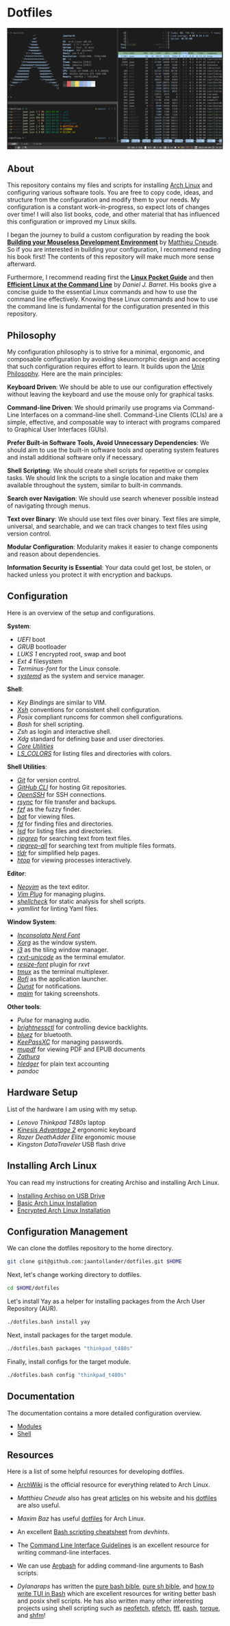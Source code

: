 # Dotfiles
![](./docs/images/desktop.png)


## About
This repository contains my files and scripts for installing [Arch Linux](https://archlinux.org/) and configuring various software tools. You are free to copy code, ideas, and structure from the configuration and modify them to your needs. My configuration is a constant work-in-progress, so expect lots of changes over time! I will also list books, code, and other material that has influenced this configuration or improved my Linux skills.

I began the journey to build a custom configuration by reading the book [**Building your Mouseless Development Environment**](https://themouseless.dev/) by [Matthieu Cneude](https://github.com/Phantas0s). So if you are interested in building your configuration, I recommend reading his book first! The contents of this repository will make much more sense afterward.

Furthermore, I recommend reading first the [**Linux Pocket Guide**](https://linuxpocketguide.com/) and then [**Efficient Linux at the Command Line**](https://efficientlinux.com/) by *Daniel J. Barret*. His books give a concise guide to the essential Linux commands and how to use the command line effectively. Knowing these Linux commands and how to use the command line is fundamental for the configuration presented in this repository. 


## Philosophy
My configuration philosophy is to strive for a minimal, ergonomic, and composable configuration by avoiding skeuomorphic design and accepting that such configuration requires effort to learn. It builds upon the [Unix Philosophy](https://en.wikipedia.org/wiki/Unix_philosophy). Here are the main principles:

**Keyboard Driven**: We should be able to use our configuration effectively without leaving the keyboard and use the mouse only for graphical tasks.

**Command-line Driven**: We should primarily use programs via Command-Line Interfaces on a command-line shell. Command-Line Clients (CLIs) are a simple, effective, and composable way to interact with programs compared to Graphical User Interfaces (GUIs).

**Prefer Built-in Software Tools, Avoid Unnecessary Dependencies**: We should aim to use the built-in software tools and operating system features and install additional software only if necessary.

**Shell Scripting**: We should create shell scripts for repetitive or complex tasks. We should link the scripts to a single location and make them available throughout the system, similar to built-in commands.

**Search over Navigation**: We should use search whenever possible instead of navigating through menus.

**Text over Binary**: We should use text files over binary. Text files are simple, universal, and searchable, and we can track changes to text files using version control.

**Modular Configuration**: Modularity makes it easier to change components and reason about dependencies.

**Information Security is Essential**: Your data could get lost, be stolen, or hacked unless you protect it with encryption and backups.


## Configuration
Here is an overview of the setup and configurations. 

**System**:

- *UEFI* boot
- *GRUB* bootloader
- *LUKS 1* encrypted root, swap and boot
- *Ext 4* filesystem
- *Terminus-font* for the Linux console.
- [*systemd*](https://systemd.io/) as the system and service manager.

**Shell**:

- *Key Bindings* are similar to VIM.
- [*Xsh*](https://github.com/sgleizes/xsh) conventions for consistent shell configuration.
- *Posix* compliant runcoms for common shell configurations.
- *Bash* for shell scripting.
- *Zsh* as login and interactive shell.
- *Xdg* standard for defining base and user directories.
- [*Core Utilities*](https://wiki.archlinux.org/title/Core_utilities)
- [*LS_COLORS*](https://github.com/trapd00r/LS_COLORS) for listing files and directories with colors.

**Shell Utilities**:

- [*Git*](https://git-scm.com/) for version control.
- [*GitHub CLI*](https://cli.github.com/) for hosting Git repositories.
- [*OpenSSH*](https://github.com/openssh/openssh-portable) for SSH connections.
- [*rsync*](https://rsync.samba.org/) for file transfer and backups.
- [*fzf*](https://github.com/junegunn/fzf) as the fuzzy finder.
- [*bat*](https://github.com/sharkdp/bat) for viewing files.
- [*fd*](https://github.com/sharkdp/fd) for finding files and directories.
- [*lsd*](https://github.com/Peltoche/lsd) for listing files and directories.
- [*ripgrep*](https://github.com/BurntSushi/ripgrep) for searching text from text files.
- [*ripgrep-all*](https://github.com/phiresky/ripgrep-all) for searching text from multiple files formats.
- [*tldr*](https://tldr.sh/) for simplified help pages.
- [*htop*](https://htop.dev/) for viewing processes interactively.

**Editor**:

- [*Neovim*](https://neovim.io/) as the text editor.
- [*Vim Plug*](https://github.com/junegunn/vim-plug) for managing plugins.
- [*shellcheck*](https://github.com/koalaman/shellcheck) for static analysis for shell scripts.
- *yamllint* for linting Yaml files.

**Window System**:

- [*Inconsolata Nerd Font*](https://www.nerdfonts.com/) 
- [*Xorg*](https://www.x.org/) as the window system.
- [*i3*](https://i3wm.org/) as the tiling window manager.
- [*rxvt-unicode*](https://wiki.archlinux.org/title/rxvt-unicode) as the terminal emulator.
- [*resize-font*](https://github.com/simmel/urxvt-resize-font) plugin for *rxvt*
- [*tmux*](https://github.com/tmux/tmux) as the terminal multiplexer.
- [*Rofi*](https://github.com/davatorium/rofi) as the application launcher.
- [*Dunst*](https://dunst-project.org/) for notifications.
- [*maim*](https://github.com/naelstrof/maim) for taking screenshots.

**Other tools**:

- *Pulse* for managing audio.
- [*brightnessctl*](https://github.com/Hummer12007/brightnessctl) for controlling device backlights.
- [*bluez*](http://www.bluez.org/) for bluetooth.
- [*KeePassXC*](https://keepassxc.org) for managing passwords.
- [*mupdf*](https://mupdf.com/) for viewing PDF and EPUB documents
- [*Zathura*](https://pwmt.org/projects/zathura/)
- [*hledger*](https://hledger.org/) for plain text accounting
- *pandoc*


## Hardware Setup
List of the hardware I am using with my setup.

- *Lenovo Thinkpad T480s* laptop
- [*Kinesis Advantage 2*](https://kinesis-ergo.com/keyboards/advantage2-keyboard/) ergonomic keyboard
- *Razer DeathAdder Elite* ergonomic mouse
- *Kingston DataTraveler* USB flash drive


## Installing Arch Linux
You can read my instructions for creating Archiso and installing Arch Linux.

- [Installing Archiso on USB Drive](./install/archiso.sh)
- [Basic Arch Linux Installation](./install/archlinux_basic.bash)
- [Encrypted Arch Linux Installation](./install/archlinux_encrypted.bash)


## Configuration Management
We can clone the dotfiles repository to the home directory. 

```bash
git clone git@github.com:jaantollander/dotfiles.git $HOME
```

Next, let's change working directory to dotfiles.

```bash
cd $HOME/dotfiles
```

Let's install Yay as a helper for installing packages from the Arch User Repository (AUR).

```bash
./dotfiles.bash install yay
```

Next, install packages for the target module.

```bash
./dotfiles.bash packages "thinkpad_t480s"
```

Finally, install configs for the target module.

```bash
./dotfiles.bash config "thinkpad_t480s"
```


## Documentation
The documentation contains a more detailed configuration overview.

- [Modules](./docs/modules.md)
- [Shell](./docs/shell.md)


## Resources
Here is a list of some helpful resources for developing dotfiles.

- [ArchWiki](https://wiki.archlinux.org/) is the official resource for everything related to Arch Linux.

- *Matthieu Cneude* also has great [articles](https://thevaluable.dev/) on his website and his [dotfiles](https://github.com/Phantas0s/.dotfiles) are also useful. 

- *Maxim Baz* has useful [dotfiles](https://github.com/maximbaz/dotfiles) for Arch Linux.

- An excellent [Bash scripting cheatsheet](https://devhints.io/bash) from *devhints*.

- The [Command Line Interface Guidelines](https://clig.dev/) is an excellent resource for writing command-line interfaces.

- We can use [Argbash](https://argbash.io/) for adding command-line arguments to Bash scripts.

- *Dylanaraps* has written the [pure bash bible](https://github.com/dylanaraps/pure-bash-bible), [pure sh bible](https://github.com/dylanaraps/pure-sh-bible), and [how to write TUI in Bash](https://github.com/dylanaraps/writing-a-tui-in-bash) which are excellent resources for writing better bash and posix shell scripts. He has also written many other interesting projects using shell scripting such as [neofetch](https://github.com/dylanaraps/neofetch), [pfetch](https://github.com/dylanaraps/pfetch), [fff](https://github.com/dylanaraps/fff), [pash](https://github.com/dylanaraps/pash), [torque](https://github.com/dylanaraps/torque), and [shfm](https://github.com/dylanaraps/shfm/)!
